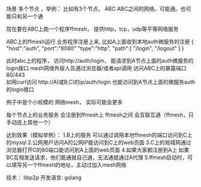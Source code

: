 场景
多个节点 ，举例： 比如有3个节点， ABC
ABC之间的网络。可能通。也可能只和另一个通

现在要在ABC上跑一个程序ffmesh，  提供http，tcp，udp等平等网络服务

ABC上的ffmesh运行  业务程序注册上来, 比如A上面收到本地auth微服务的注册
{
    "host":"auth",
    "port":"8080"
    "type":"http",
    "path":[
        "/login",
        "/logout"
    ]
}

此时abc上的程序， 访问http://auth/login， 能请求到A节点上面的auth微服务的login接口
mesh网络外层人员通过浏览器/或者api调用  访问ABC上的暴露端口80/443  
如用curl访问  http://A(或B,C)的ip/auth/login  也能访问到A节点上面的微服务auth的login接口



例子中是个小规模的  网络mesh，  实际可能会更多

每个节点上的业务服务  会注册到ffmesh上
ffmesh之间 会互联互通（ffmesh，只手动连上其他一个）

达到效果（模拟举例）：
1.B上的服务  可以通过调用本地ffmesh的端口访问到C上的mysql
2.公网用户访问A的公网IP能访问到C上的web页面
3.C上的局域网通过浏览器打开C的80端口能访问到A上面的web页面
4.如果大家都注册到A上  如果BC互相发送请求，他们能通就自己通，无法通就通过A代理
5.ffmesh启动时，可以填写另一个ffmesh的地址，主动过加入mesh网络


技术： libp2p
开发语言: golang